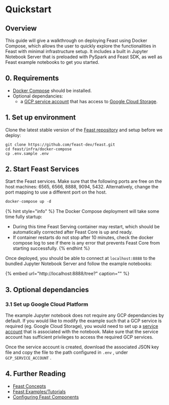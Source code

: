 # Quickstart

## Overview

This guide will give a walkthrough on deploying Feast using Docker Compose, which allows the user to quickly explore the functionalities in Feast with minimal infrastructure setup. It includes a built in Jupyter Notebook Server that is preloaded with PySpark and Feast SDK, as well as Feast example notebooks to get you started.

## 0. Requirements

* [Docker Compose](https://docs.docker.com/compose/install/) should be installed.
* Optional dependancies:
  * a [GCP service account](https://cloud.google.com/iam/docs/creating-managing-service-account-keys) that has access to [Google Cloud Storage](https://cloud.google.com/storage).

## 1. Set up environment

Clone the latest stable version of the [Feast repository](https://github.com/gojek/feast/) and setup before we deploy:

```text
git clone https://github.com/feast-dev/feast.git
cd feast/infra/docker-compose
cp .env.sample .env
```

## 2. Start Feast Services

Start the Feast services. Make sure that the following ports are free on the host machines: 6565, 6566, 8888, 9094, 5432. Alternatively, change the port mapping to use a different port on the host.

```javascript
docker-compose up -d
```

{% hint style="info" %}
The Docker Compose deployment will take some time fully startup:

* During this time Feast Serving container may restart, which should be automatically corrected after Feast Core is up and ready.
* If container restarts do not stop after 10 minutes, check the docker compose log to see if there is any error that prevents Feast Core from starting successfully.
{% endhint %}

Once deployed, you should be able to connect at `localhost:8888` to the bundled Jupyter Notebook Server and follow the example notebooks:

{% embed url="http://localhost:8888/tree?" caption="" %}

## 3. Optional dependancies

### 3.1 Set up Google Cloud Platform

The example Jupyter notebook does not require any GCP dependancies by default. If you would like to modify the example such that a GCP service is required \(eg. Google Cloud Storage\), you would need to set up a [service account](https://cloud.google.com/iam/docs/creating-managing-service-accounts) that is associated with the notebook. Make sure that the service account has sufficient privileges to access the required GCP services.

Once the service account is created, download the associated JSON key file and copy the file to the path configured in `.env` , under `GCP_SERVICE_ACCOUNT` . 

## 4. Further Reading

* [Feast Concepts](../concepts/overview.md)
* [Feast Examples/Tutorials](https://github.com/feast-dev/feast/tree/master/examples)
* [Configuring Feast Components](../reference/configuration-reference.md)

